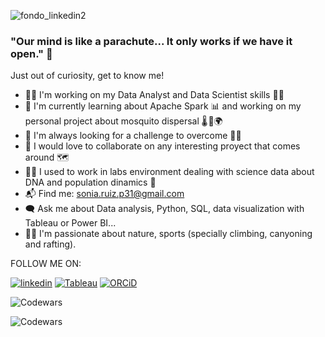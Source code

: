 ![fondo_linkedin2](https://github.com/solkiria/solkiria/assets/116632929/1089adfc-9f47-4b26-9010-51b94121504d)


### **"Our mind is like a parachute... It only works if we have it open."** 🧠

Just out of curiosity, get to know me!

- 🕵️‍♀️ I'm working on my Data Analyst and Data Scientist skills 👩‍💻
- 🌱 I'm currently learning about Apache Spark 📊 and working on my personal project about mosquito dispersal 🌡️ 🦟🌍  
- 🚀 I'm always looking for a challenge to overcome 🧗‍♀️
- 🤝 I would love to collaborate on any interesting proyect that comes around 🗺️
- 👩‍🔬 I used to work in labs environment dealing with science data about DNA and population dinamics 🧬
- 📬 Find me: sonia.ruiz.p31@gmail.com
- 🗨️ Ask me about Data analysis, Python, SQL, data visualization with Tableau or Power BI...
- 💜✨ I'm passionate about nature, sports (specially climbing, canyoning and rafting).

FOLLOW ME ON:


[![linkedin](https://github.com/solkiria/solkiria/assets/116632929/bfdea314-f2d1-406a-9b33-ca339548c9b6 'LinkedIn Sonia Ruiz Perez')]([l](https://www.linkedin.com/in/sonia-ruiz-perez/))
[![Tableau](https://github.com/solkiria/solkiria/assets/116632929/1e521449-f57f-4d34-aefb-2c6f9f9e6c48)]([t](https://public.tableau.com/app/profile/solkiria))
[![ORCiD](https://github.com/solkiria/solkiria/assets/116632929/4436fc5a-7954-4636-aa9b-b4ca35baaa60)]([o](https://orcid.org/0000-0001-9872-0193))



![Codewars](https://github.r2v.ch/codewars?user=solkiria&hide_clan=true&top_languages=true&stroke=%23b362ff&theme=gradient_midnight_puple)

![Codewars](https://www.codewars.com/users/solkiria/badges/large)

<!--
**solkiria/solkiria** is a ✨ _special_ ✨ repository because its `README.md` (this file) appears on your GitHub profile.

-->

